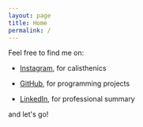 ```yaml
---
layout: page
title: Home
permalink: /
---
```


Feel free to find me on:

* [Instagram](https://www.instagram.com/konstantinos_alatzas), for calisthenics

* [GitHub](https://www.github.com/konstantinosalatzas), for programming projects

* [LinkedIn](https://www.linkedin.com/in/konstantinos-alatzas), for professional summary

and let's go!
